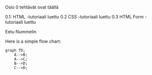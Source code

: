 Osio 0 tehtävät ovat täällä

0.1: HTML -tutoriaali luettu
0.2 CSS -tutoriaali luettu
0.3 HTML Form -tutoriaali luettu


Eetu Nummelin

Here is a simple flow chart:

```mermaid
graph TD;
    A-->B;
    A-->C;
    B-->D;
    C-->D;
```
